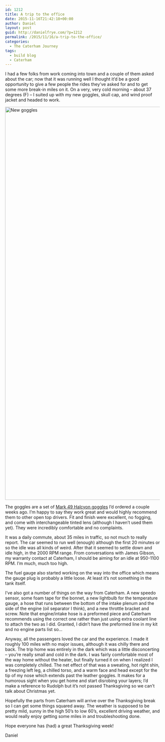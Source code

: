 ```yaml
---
id: 1212
title: A trip to the office
date: 2015-11-16T21:42:18+00:00
author: Daniel
layout: post
guid: http://danielfrye.com/?p=1212
permalink: /2015/11/16/a-trip-to-the-office/
categories:
  - The Caterham Journey
tags:
  - build blog
  - Caterham
---
```

I had a few folks from work coming into town and a couple of them asked about the car; now that it was running well I thought it&#8217;d be a good opportunity to give a few people the rides they&#8217;ve asked for and to get some more break-in miles on it. On a very, very cold morning &#8211; about 37 degrees (F) &#8211; I suited up with my new goggles, skull cap, and wind proof jacket and headed to work.

[<img loading="lazy" class="aligncenter size-full wp-image-1213" src="http://danielfrye.com/wp-content/uploads/2015/11/2015-11-16-19.21.41.jpg" alt="New goggles" width="960" height="1280" srcset="http://danielfrye.com/wp-content/uploads/2015/11/2015-11-16-19.21.41.jpg 960w, http://danielfrye.com/wp-content/uploads/2015/11/2015-11-16-19.21.41-225x300.jpg 225w, http://danielfrye.com/wp-content/uploads/2015/11/2015-11-16-19.21.41-768x1024.jpg 768w" sizes="(max-width: 960px) 100vw, 960px" />](http://danielfrye.com/wp-content/uploads/2015/11/2015-11-16-19.21.41.jpg)

The goggles are a set of [Mark 49 Halcyon goggles](http://classicpartsltd.com/halcyon-mark-49-goggles-brown.html) I&#8217;d ordered a couple weeks ago. I&#8217;m happy to say they work great and would highly recommend them to other open top drivers. Fit and finish were excellent, no fogging, and come with interchangeable tinted lens (although I haven&#8217;t used them yet). They were incredibly comfortable and no complaints.

It was a daily commute, about 35 miles in traffic, so not much to really report. The car seemed to run well (enough) although the first 20 minutes or so the idle was all kinds of weird. After that it seemed to settle down and idle high, in the 2000 RPM range. From conversations with James Gibson, my warranty contact at Caterham, I should be aiming for an idle at 950-1100 RPM. I&#8217;m much, much too high.

The fuel gauge also started working on the way into the office which means the gauge plug is probably a little loose. At least it&#8217;s not something in the tank itself.

I&#8217;ve also got a number of things on the way from Caterham. A new speedo sensor, some foam tape for the bonnet, a new lightbulb for the temperature gauge, a hose that runs between the bottom of the intake plenum and the side of the engine (oil separator I think), and a new throttle bracket and screw. Note that engine/intake hose is a preformed piece and Caterham recommends using the correct one rather than just using extra coolant line to attach the two as I did. Granted, I didn&#8217;t have the preformed line in my kit and no engine parts list so&#8230;

Anyway, all the passengers loved the car and the experience. I made it roughly 100 miles with no major issues, although it was chilly there and back. The trip home was entirely in the dark which was a little disconcerting &#8211; you&#8217;re really small and cold in the dark. I was fairly comfortable most of the way home without the heater, but finally turned it on when I realized I was completely chilled. The net effect of that was a sweating, hot right shin, a freezing left leg, a chilled torso, and a warm face and head except for the tip of my nose which extends past the leather goggles. It makes for a humorous sight when you get home and start disrobing your layers; I&#8217;d make a reference to Rudolph but it&#8217;s not passed Thanksgiving so we can&#8217;t talk about Christmas yet.

Hopefully the parts from Caterham will arrive over the Thanksgiving break so I can get some things squared away. The weather is supposed to be pretty mild, sunny in the high 50&#8217;s to low 60&#8217;s, excellent driving weather, and would really enjoy getting some miles in and troubleshooting done.

Hope everyone has (had) a great Thanksgiving week!

Daniel